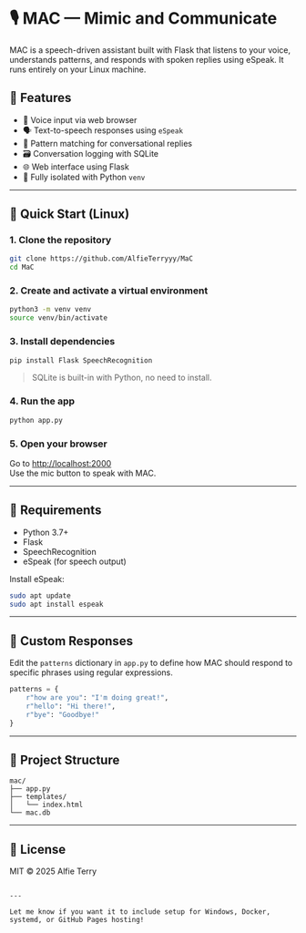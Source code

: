 # 🎙️ MAC — Mimic and Communicate

MAC is a speech-driven assistant built with Flask that listens to your voice, understands patterns, and responds with spoken replies using eSpeak. It runs entirely on your Linux machine.

## 🧠 Features

- 🎤 Voice input via web browser
- 🗣️ Text-to-speech responses using `eSpeak`
- 🧩 Pattern matching for conversational replies
- 🗃️ Conversation logging with SQLite
- 🌐 Web interface using Flask
- 🐍 Fully isolated with Python `venv`

---

## 🚀 Quick Start (Linux)

### 1. Clone the repository

```bash
git clone https://github.com/AlfieTerryyy/MaC
cd MaC
```

### 2. Create and activate a virtual environment

```bash
python3 -m venv venv
source venv/bin/activate
```

### 3. Install dependencies

```bash
pip install Flask SpeechRecognition
```

> SQLite is built-in with Python, no need to install.

### 4. Run the app

```bash
python app.py
```

### 5. Open your browser

Go to [http://localhost:2000](http://localhost:2000)  
Use the mic button to speak with MAC.

---

## 🔧 Requirements

- Python 3.7+
- Flask
- SpeechRecognition
- eSpeak (for speech output)

Install eSpeak:
```bash
sudo apt update
sudo apt install espeak
```

---

## 💬 Custom Responses

Edit the `patterns` dictionary in `app.py` to define how MAC should respond to specific phrases using regular expressions.

```python
patterns = {
    r"how are you": "I'm doing great!",
    r"hello": "Hi there!",
    r"bye": "Goodbye!"
}
```

---

## 📁 Project Structure

```
mac/
├── app.py
├── templates/
│   └── index.html
└── mac.db
```

---

## 📜 License

MIT © 2025 Alfie Terry
```

---

Let me know if you want it to include setup for Windows, Docker, systemd, or GitHub Pages hosting!
